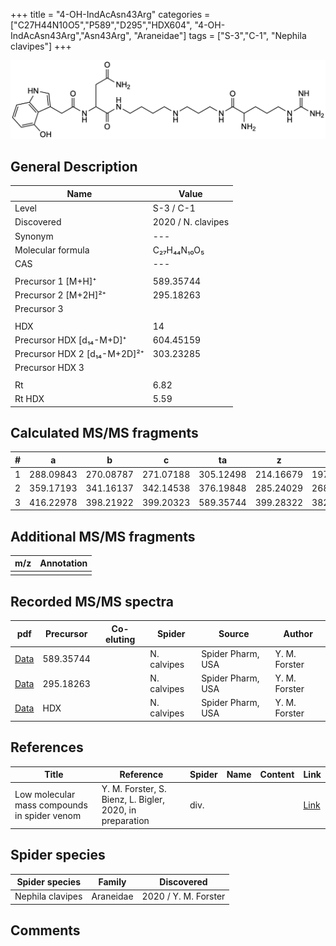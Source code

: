 +++
title = "4-OH-IndAcAsn43Arg"
categories = ["C27H44N10O5","P589","D295","HDX604",
"4-OH-IndAcAsn43Arg","Asn43Arg",
"Araneidae"]
tags = ["S-3","C-1",
"Nephila clavipes"]
+++

![](/img/4-OH-IndAcAsn43Arg.png)

## General Description

| Name                       | Value              |
|----------------------------|--------------------|
| Level                      | S-3 / C-1          |
| Discovered                 | 2020 / N. clavipes |
| Synonym                    | ---                |
| Molecular formula          | C₂₇H₄₄N₁₀O₅                   |
| CAS                        | ---                |
|                            |                    |
| Precursor 1 [M+H]⁺         | 589.35744                   |
| Precursor 2 [M+2H]²⁺       | 295.18263                    |
| Precursor 3                |                    |
|                            |                    |
| HDX                        |  14                  |
| Precursor HDX   [d₁₄-M+D]⁺   |  604.45159                   |
| Precursor HDX 2 [d₁₄-M+2D]²⁺ |  303.23285                  |
| Precursor HDX 3            |                    |
|                            |                    |
| Rt                         | 6.82                   |
| Rt HDX                     | 5.59                  |

## Calculated MS/MS fragments

| # | a         | b         | c         | ta        | z         | y         | tz        |
|---|-----------|-----------|-----------|-----------|-----------|-----------|-----------|
| 1 | 288.09843 | 270.08787 | 271.07188 | 305.12498 | 214.16679 | 197.14024 | 231.19334 |
| 2 | 359.17193 | 341.16137 | 342.14538 | 376.19848 | 285.24029 | 268.21374 | 302.26684 |
| 3 | 416.22978 | 398.21922 | 399.20323 | 589.35744 | 399.28322 | 382.25667 | 416.30977 |

## Additional MS/MS fragments

| m/z | Annotation |
|-----|------------|
|     |            |

## Recorded MS/MS spectra

| pdf                                             | Precursor | Co-eluting | Spider      | Source                       | Author        |
|-------------------------------------------------|-----------|------------|-------------|------------------------------|---------------|
| [Data](/pdf/N-clavipes/589_4-OH-IndAcAsn43Arg_Nc.pdf) | 589.35744 |           | N. calvipes | Spider Pharm, USA | Y. M. Forster |
| [Data](/pdf/N-clavipes/589_4-OH-IndAcAsn43Arg_Nc_2.pdf) | 295.18263 |           | N. calvipes | Spider Pharm, USA | Y. M. Forster |
| [Data](/pdf/N-clavipes/589_4-OH-IndAcAsn43Arg_Nc_HDX.pdf) | HDX |           | N. calvipes | Spider Pharm, USA | Y. M. Forster |


## References

| Title | Reference | Spider | Name | Content | Link |
|-------|-----------|--------|------|---------|------|
| Low molecular mass compounds in spider venom      | Y. M. Forster, S. Bienz, L. Bigler, 2020, in preparation          | div.       |   |   | [Link](unknown) |

## Spider species

| Spider species     | Family     | Discovered           |
|--------------------|------------|----------------------|
| Nephila clavipes | Araneidae | 2020 / Y. M. Forster |


## Comments